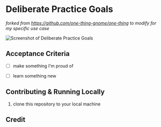 # Deliberate Practice Goals

*forked from <https://github.com/one-thing-gnome/one-thing> to modify for my specific use case*

![Screenshot of Deliberate Practice Goals](/doc/img/project.png)

## Acceptance Criteria

- [ ] make something I'm proud of
- [ ] learn something new


## Contributing & Running Locally

1. clone this repository to your local machine


## Credit